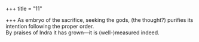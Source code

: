 +++
title = "11"

+++
As embryo of the sacrifice, seeking the gods, (the thought?) purifies its  intention following the proper order.  
By praises of Indra it has grown—it is (well-)measured indeed.  
